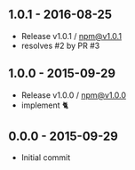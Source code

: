 

## 1.0.1 - 2016-08-25
- Release v1.0.1 / npm@v1.0.1
- resolves #2 by PR #3

## 1.0.0 - 2015-09-29
- Release v1.0.0 / npm@v1.0.0
- implement :cat2:

## 0.0.0 - 2015-09-29
- Initial commit